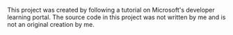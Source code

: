 This project was created by following a tutorial on Microsoft's developer learning portal. The source code in this project was not written by me and is not an original creation by me.
